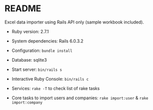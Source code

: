 # README

Excel data importer using Rails API only (sample workbook included). 

* Ruby version: 2.7.1

* System dependencies: Rails 6.0.3.2

* Configuration: `bundle install`

* Database: sqlite3

* Start server: `bin/rails s`

* Interactive Ruby Console: `bin/rails c`

* Services: `rake -T` to check list of rake tasks

* Core tasks to import users and companies: `rake import:user` & `rake import:company`

